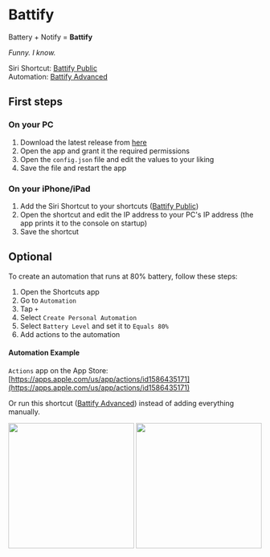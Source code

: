 # Battify

Battery + Notify = **Battify**

_Funny. I know._

Siri Shortcut: [Battify Public](https://www.icloud.com/shortcuts/7c809b9c633448edb3ad1c173dea28e7)\
Automation: [Battify Advanced](https://www.icloud.com/shortcuts/008d999af19a49dc884316d76be8e93d)

## First steps

### On your PC

1. Download the latest release from [here](https://github.com/zephraCloud/Battify/releases/latest)
2. Open the app and grant it the required permissions
3. Open the `config.json` file and edit the values to your liking
4. Save the file and restart the app

### On your iPhone/iPad

1. Add the Siri Shortcut to your shortcuts ([Battify Public](https://www.icloud.com/shortcuts/7c809b9c633448edb3ad1c173dea28e7))
2. Open the shortcut and edit the IP address to your PC's IP address (the app prints it to the console on startup)
3. Save the shortcut

## Optional

To create an automation that runs at 80% battery, follow these steps:

1. Open the Shortcuts app
2. Go to `Automation`
3. Tap `+`
4. Select `Create Personal Automation`
5. Select `Battery Level` and set it to `Equals 80%`
6. Add actions to the automation

#### Automation Example

`Actions` app on the App Store: [https://apps.apple.com/us/app/actions/id1586435171](https://apps.apple.com/us/app/actions/id1586435171)

Or run this shortcut ([Battify Advanced](https://www.icloud.com/shortcuts/008d999af19a49dc884316d76be8e93d)) instead of adding everything manually.

<img src="https://user-images.githubusercontent.com/53608074/197811755-7091a52c-f99a-4f96-823d-c2dc3005c012.png" alt="" width="250"/>
<img src="https://user-images.githubusercontent.com/53608074/197811716-cc583705-bec3-4934-abb6-4228554c05b7.png" alt="" width="250"/>
